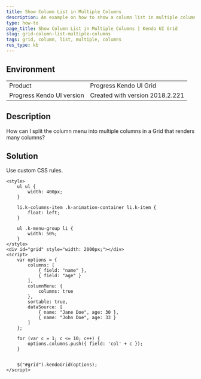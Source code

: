 ```yaml
---
title: Show Column List in Multiple Columns
description: An example on how to show a column list in multiple columns of the Kendo UI Grid.
type: how-to
page_title: Show Column List in Multiple Columns | Kendo UI Grid
slug: grid-column-list-multiple-columns
tags: grid, column, list, multiple, columns
res_type: kb
---
```


## Environment

<table>
 <tr>
  <td>Product</td>
  <td>Progress Kendo UI Grid</td>
 </tr>
 <tr>
  <td>Progress Kendo UI version</td>
  <td>Created with version 2018.2.221</td>
 </tr>
</table>


## Description

How can I split the column menu into multiple columns in a Grid that renders many columns?

## Solution

Use custom CSS rules.

```dojo
<style>
    ul ul {
        width: 400px;
    }

    li.k-columns-item .k-animation-container li.k-item {
        float: left;
    }

    ul .k-menu-group li {
        width: 50%;
    }
</style>
<div id="grid" style="width: 2000px;"></div>
<script>
    var options = {
        columns: [
            { field: "name" },
            { field: "age" }
        ],
        columnMenu: {
            columns: true
        },
        sortable: true,
        dataSource: [
            { name: "Jane Doe", age: 30 },
            { name: "John Doe", age: 33 }
        ]
    };

    for (var c = 1; c <= 10; c++) {
        options.columns.push({ field: 'col' + c });
    }


    $("#grid").kendoGrid(options);
</script>
```
